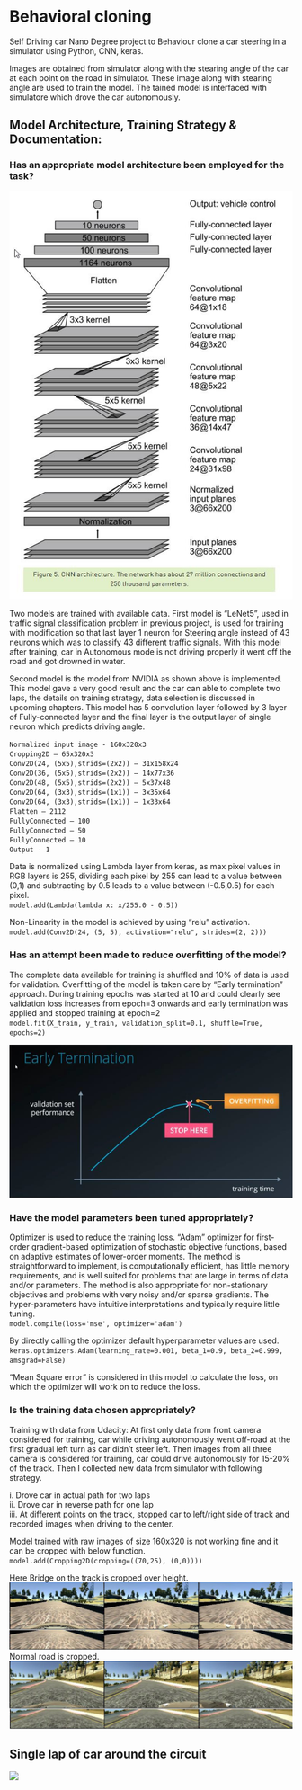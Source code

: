 # Behavioral cloning
Self Driving car Nano Degree project to Behaviour clone a car steering in a simulator using Python, CNN, keras.  

Images are obtained from simulator along with the stearing angle of the car at each point on the road in simulator. These image along with stearing angle are used to train the model. The tained model is interfaced with simulatore which drove the car autonomously.

## Model Architecture, Training Strategy & Documentation:

### Has an appropriate model architecture been employed for the task?

![](Readme_img/1.jpg)

Two models are trained with available data. First model is “LeNet5”, used in traffic signal classification problem in previous project, is used for training with modification so that last layer 1 neuron for Steering angle instead of 43 neurons which was to classify 43 different traffic signals. With this model after training, car in Autonomous mode is not driving properly it went off the road and got drowned in water.

Second model is the model from NVIDIA as shown above is implemented. This model gave a very good result and the car can able to complete two laps, the details on training strategy, data selection is discussed in upcoming chapters. This model has 5 convolution layer followed by 3 layer of Fully-connected layer and the final layer is the output layer of single neuron which predicts driving angle.

`Normalized input image - 160x320x3`  
`Cropping2D – 65x320x3`  
`Conv2D(24, (5x5),strids=(2x2)) – 31x158x24`  
`Conv2D(36, (5x5),strids=(2x2)) – 14x77x36`  
`Conv2D(48, (5x5),strids=(2x2)) – 5x37x48`  
`Conv2D(64, (3x3),strids=(1x1)) – 3x35x64`  
`Conv2D(64, (3x3),strids=(1x1)) – 1x33x64`  
`Flatten – 2112`  
`FullyConnected – 100`  
`FullyConnected – 50`  
`FullyConnected – 10`  
`Output - 1`  

Data is normalized using Lambda layer from keras, as max pixel values in RGB layers is 255, dividing each pixel by 255 can lead to a value between (0,1) and subtracting by 0.5 leads to a value between (-0.5,0.5) for each pixel.  
`model.add(Lambda(lambda x: x/255.0 - 0.5))`

Non-Linearity in the model is achieved by using “relu” activation.  
`model.add(Conv2D(24, (5, 5), activation="relu", strides=(2, 2)))`

### Has an attempt been made to reduce overfitting of the model?

The complete data available for training is shuffled and 10% of data is used for validation. Overfitting of the model is taken care by “Early termination” approach. During training epochs was started at 10 and could clearly see validation loss increases from epoch=3 onwards and early termination was applied and stopped training at epoch=2  
`model.fit(X_train, y_train, validation_split=0.1, shuffle=True, epochs=2)`

![](/Readme_img/2.jpg)

### Have the model parameters been tuned appropriately?

Optimizer is used to reduce the training loss. “Adam” optimizer for first-order gradient-based optimization of stochastic objective functions, based on adaptive estimates of lower-order moments. The method is straightforward to implement, is computationally efficient, has little memory requirements, and is well suited for problems that are large in terms of data and/or parameters. The method is also appropriate for non-stationary objectives and problems with very noisy and/or sparse gradients. The hyper-parameters have intuitive interpretations and typically require little tuning.  
`model.compile(loss='mse', optimizer='adam')`

By directly calling the optimizer default hyperparameter values are used.  
`keras.optimizers.Adam(learning_rate=0.001, beta_1=0.9, beta_2=0.999, amsgrad=False)`

“Mean Square error” is considered in this model to calculate the loss, on which the optimizer will work on to reduce the loss.

### Is the training data chosen appropriately?

Training with data from Udacity: At first only data from front camera considered for training, car while driving autonomously went off-road at the first gradual left turn as car didn’t steer left. Then images from all three camera is considered for training, car could drive autonomously for 15-20% of the track.
Then I collected new data from simulator with following strategy.

i. Drove car in actual path for two laps  
ii. Drove car in reverse path for one lap  
iii. At different points on the track, stopped car to left/right side of track and recorded images when driving to the center.  

Model trained with raw images of size 160x320 is not working fine and it can be cropped with below function.  
`model.add(Cropping2D(cropping=((70,25), (0,0))))`

Here Bridge on the track is cropped over height.  
![](/Readme_img/3.jpg)  
Normal road is cropped.  
![](/Readme_img/4.jpg)

## Single lap of car around the circuit

![](/Readme_img/video.gif)
